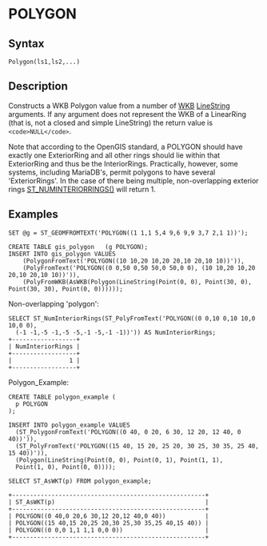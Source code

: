 
# POLYGON

## Syntax


```
Polygon(ls1,ls2,...)
```

## Description


Constructs a WKB Polygon value from a number of [WKB](../wkb/wkb-polyfromwkb.md) [LineString](linestring.md)
arguments. If any argument does not represent the WKB of a LinearRing (that is,
not a closed and simple LineString) the return value is `<code>NULL</code>`.


Note that according to the OpenGIS standard, a POLYGON should have exactly one ExteriorRing and all other rings should lie within that ExteriorRing and thus be the InteriorRings. Practically, however, some systems, including MariaDB's, permit polygons to have several 'ExteriorRings'. In the case of there being multiple, non-overlapping exterior rings [ST_NUMINTERIORRINGS()](../polygon-properties/st_numinteriorrings.md) will return 1.


## Examples


```
SET @g = ST_GEOMFROMTEXT('POLYGON((1 1,1 5,4 9,6 9,9 3,7 2,1 1))');

CREATE TABLE gis_polygon   (g POLYGON);
INSERT INTO gis_polygon VALUES
    (PolygonFromText('POLYGON((10 10,20 10,20 20,10 20,10 10))')),
    (PolyFromText('POLYGON((0 0,50 0,50 50,0 50,0 0), (10 10,20 10,20 20,10 20,10 10))')),
    (PolyFromWKB(AsWKB(Polygon(LineString(Point(0, 0), Point(30, 0), Point(30, 30), Point(0, 0))))));
```

Non-overlapping 'polygon':


```
SELECT ST_NumInteriorRings(ST_PolyFromText('POLYGON((0 0,10 0,10 10,0 10,0 0),
  (-1 -1,-5 -1,-5 -5,-1 -5,-1 -1))')) AS NumInteriorRings;
+------------------+
| NumInteriorRings |
+------------------+
|                1 |
+------------------+
```

Polygon_Example:


```
CREATE TABLE polygon_example (
  p POLYGON
);
```

```
INSERT INTO polygon_example VALUES
  (ST_PolygonFromText('POLYGON((0 40, 0 20, 6 30, 12 20, 12 40, 0 40))')),
  (ST_PolyFromText('POLYGON((15 40, 15 20, 25 20, 30 25, 30 35, 25 40, 15 40))')),
  (Polygon(LineString(Point(0, 0), Point(0, 1), Point(1, 1),
  Point(1, 0), Point(0, 0))));
```

```
SELECT ST_AsWKT(p) FROM polygon_example;
```

```
+------------------------------------------------------+
| ST_AsWKT(p)                                          |
+------------------------------------------------------+
| POLYGON((0 40,0 20,6 30,12 20,12 40,0 40))           |
| POLYGON((15 40,15 20,25 20,30 25,30 35,25 40,15 40)) |
| POLYGON((0 0,0 1,1 1,1 0,0 0))                       |
+------------------------------------------------------+
```
